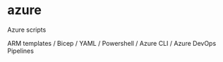 # azure
Azure scripts

ARM templates / Bicep / YAML / Powershell / Azure CLI / Azure DevOps Pipelines 
